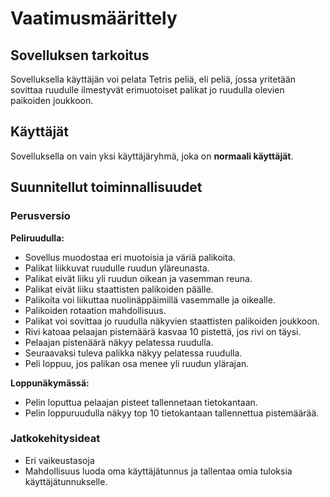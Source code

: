 # Vaatimusmäärittely

## Sovelluksen tarkoitus

Sovelluksella käyttäjän voi pelata Tetris peliä, eli peliä, jossa yritetään sovittaa ruudulle ilmestyvät erimuotoiset palikat jo ruudulla olevien paikoiden joukkoon.

## Käyttäjät

Sovelluksella on vain yksi käyttäjäryhmä, joka on **normaali käyttäjät**. 

## Suunnitellut toiminnallisuudet

### Perusversio
**Peliruudulla:**
  - Sovellus muodostaa eri muotoisia ja väriä palikoita.
  - Palikat liikkuvat ruudulle ruudun yläreunasta.
  - Palikat eivät liiku yli ruudun oikean ja vasemman reuna.
  - Palikat eivät liiku staattisten palikoiden päälle.
  - Palikoita voi liikuttaa nuolinäppäimillä vasemmalle ja oikealle.
  - Palikoiden rotaation mahdollisuus.
  - Palikat voi sovittaa jo ruudulla näkyvien staattisten palikoiden joukkoon.
  - Rivi katoaa pelaajan pistemäärä kasvaa 10 pistettä, jos rivi on täysi.
  - Pelaajan pistenäärä näkyy pelatessa ruudulla.
  - Seuraavaksi tuleva palikka näkyy pelatessa ruudulla.
  - Peli loppuu, jos palikan osa menee yli ruudun ylärajan.

**Loppunäkymässä:**
- Pelin loputtua pelaajan pisteet tallennetaan tietokantaan.
- Pelin loppuruudulla näkyy top 10 tietokantaan tallennettua pistemäärää.

### Jatkokehitysideat
- Eri vaikeustasoja
- Mahdollisuus luoda oma käyttäjätunnus ja tallentaa omia tuloksia käyttäjätunnukselle.
 
